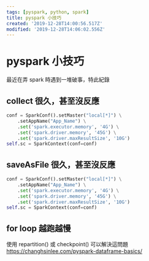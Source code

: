 ```yaml
---
tags: [pyspark, python, spark]
title: pyspark 小技巧
created: '2019-12-28T14:00:56.517Z'
modified: '2019-12-28T14:06:02.556Z'
---
```


# pyspark 小技巧
最近在弄 spark 時遇到一堆破事，特此紀錄

## collect 很久，甚至沒反應

``` python
conf = SparkConf().setMaster("local[*]") \
    .setAppName("App_Name") \
    .set('spark.executor.memory', '4G') \
    .set('spark.driver.memory', '45G') \
    .set('spark.driver.maxResultSize', '10G')
self.sc = SparkContext(conf=conf)
```

## saveAsFile 很久，甚至沒反應

``` python
conf = SparkConf().setMaster("local[*]") \
    .setAppName("App_Name") \
    .set('spark.executor.memory', '4G') \
    .set('spark.driver.memory', '45G') \
    .set('spark.driver.maxResultSize', '10G')
self.sc = SparkContext(conf=conf)
```

## for loop 越跑越慢
使用 repartition() 或 checkpoint() 可以解決這問題
https://changhsinlee.com/pyspark-dataframe-basics/


